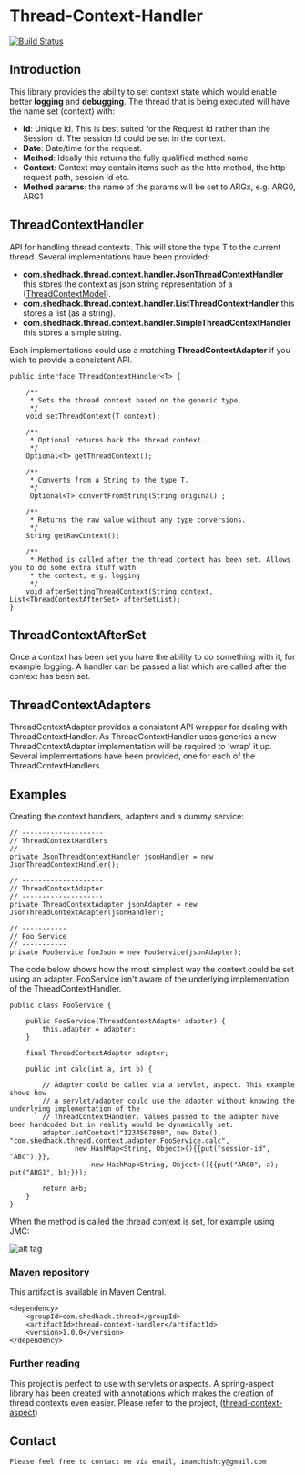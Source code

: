 # Thread-Context-Handler

[![Build Status](https://travis-ci.org/imamchishty/thread-context-handler.svg?branch=master "JMC threads list")](https://travis-ci.org/imamchishty/thread-context-handler)

## Introduction

This library provides the ability to set context state which would enable better **logging** and **debugging**. 
The thread that is being executed will have the name set (context) with:

- **Id**: Unique Id. This is best suited for the Request Id rather than the Session Id. The session Id could be set in the context.
- **Date**: Date/time for the request.
- **Method**: Ideally this returns the fully qualified method name.
- **Context**: Context may contain items such as the htto method, the http request path, session Id etc.
- **Method params**: the name of the params will be set to ARGx, e.g. ARG0, ARG1

## ThreadContextHandler
 
API for handling thread contexts. This will store the type T to the current thread.
Several implementations have been provided:

- **com.shedhack.thread.context.handler.JsonThreadContextHandler** this stores the context as json string representation of a ([ThreadContextModel](https://github.com/imamchishty/thread-context-handler/blob/master/src/main/java/com/shedhack/thread/context/model/ThreadContextModel.java)). 
- **com.shedhack.thread.context.handler.ListThreadContextHandler** this stores a list (as a string).
- **com.shedhack.thread.context.handler.SimpleThreadContextHandler** this stores a simple string.

Each implementations could use a matching **ThreadContextAdapter** if you wish to provide a consistent API.
 
    public interface ThreadContextHandler<T> {

        /**
         * Sets the thread context based on the generic type.
         */
        void setThreadContext(T context);
    
        /**
         * Optional returns back the thread context.
         */
        Optional<T> getThreadContext();
    
        /**
         * Converts from a String to the type T.
         */
         Optional<T> convertFromString(String original) ;
    
        /**
         * Returns the raw value without any type conversions.
         */
        String getRawContext();
    
        /**
         * Method is called after the thread context has been set. Allows you to do some extra stuff with
         * the context, e.g. logging
         */
        void afterSettingThreadContext(String context, List<ThreadContextAfterSet> afterSetList);
    }
 
## ThreadContextAfterSet 
 
Once a context has been set you have the ability to do something with it, for example logging. A handler can be 
passed a list which are called after the context has been set.
 
## ThreadContextAdapters
ThreadContextAdapter provides a consistent API wrapper for dealing with ThreadContextHandler.
As ThreadContextHandler uses generics a new ThreadContextAdapter implementation will be required to 'wrap' it up.
Several implementations have been provided, one for each of the ThreadContextHandlers.

## Examples

Creating the context handlers, adapters and a dummy service:

    // --------------------
    // ThreadContextHandlers
    // --------------------
    private JsonThreadContextHandler jsonHandler = new JsonThreadContextHandler();
    
    // --------------------
    // ThreadContextAdapter
    // --------------------
    private ThreadContextAdapter jsonAdapter = new JsonThreadContextAdapter(jsonHandler);
    
    // -----------
    // Foo Service
    // -----------
    private FooService fooJson = new FooService(jsonAdapter);

The code below shows how the most simplest way the context could be set using an adapter. FooService isn't aware
of the underlying implementation of the ThreadContextHandler.

    public class FooService {
    
        public FooService(ThreadContextAdapter adapter) {
            this.adapter = adapter;
        }
    
        final ThreadContextAdapter adapter;
    
        public int calc(int a, int b) {
    
            // Adapter could be called via a servlet, aspect. This example shows how
            // a servlet/adapter could use the adapter without knowing the underlying implementation of the
            // ThreadContextHandler. Values passed to the adapter have been hardcoded but in reality would be dynamically set.
            adapter.setContext("1234567890", new Date(), "com.shedhack.thread.context.adapter.FooService.calc",
                    new HashMap<String, Object>(){{put("session-id", "ABC");}},
                        new HashMap<String, Object>(){{put("ARG0", a); put("ARG1", b);}});
    
            return a+b;
        }
    }

When the method is called the thread context is set, for example using JMC:

![alt tag](https://github.com/imamchishty/thread-context-handler/blob/master/resources/thread-name-image.png?raw=true "JMC threads list")

### Maven repository

This artifact is available in Maven Central.
 
    <dependency>
        <groupId>com.shedhack.thread</groupId>
        <artifactId>thread-context-handler</artifactId>
        <version>1.0.0</version>
    </dependency>    

### Further reading

This project is perfect to use with servlets or aspects. A spring-aspect library has been created with annotations which makes the creation of thread contexts even easier.
Please refer to the project, ([thread-context-aspect](https://github.com/imamchishty/thread-context-aspect))

Contact
-------

	Please feel free to contact me via email, imamchishty@gmail.com
